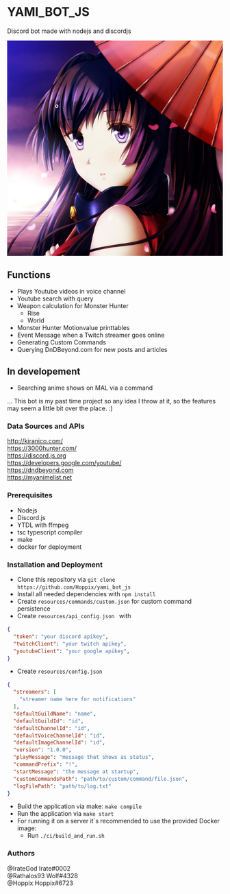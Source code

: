# YAMI_BOT_JS
Discord bot made with nodejs and discordjs

![](yami_image.png)

## Functions
- Plays Youtube videos in voice channel
- Youtube search with query
- Weapon calculation for Monster Hunter
  * Rise
  * World
- Monster Hunter Motionvalue printtables
- Event Message when a Twitch streamer goes online
- Generating Custom Commands
- Querying DnDBeyond.com for new posts and articles

## In developement
- Searching anime shows on MAL via a command


... This bot is my past time project so any idea I throw at it, so the features may seem a little bit over the place. :)

### Data Sources and APIs
http://kiranico.com/ <br/>
https://3000hunter.com/ <br/>
https://discord.js.org <br/>
https://developers.google.com/youtube/  
https://dndbeyond.com  
https://myanimelist.net

### Prerequisites
- Nodejs
- Discord.js
- YTDL with ffmpeg
- tsc typescript compiler
- make
- docker for deployment

### Installation and Deployment
- Clone this repository via ```git clone https://github.com/Hoppix/yami_bot_js ```
- Install all needed dependencies with ````npm install ````
- Create ``resources/commands/custom.json`` for custom command persistence
- Create ``resources/api_config.json `` with
```json
{
  "token": "your discord apikey",
  "twitchClient": "your twitch apikey",
  "youtubeClient": "your google apikey",
} 
```
- Create ``resources/config.json``
```json
{
  "streamers": [
    "streamer name here for notifications"
  ],
  "defaultGuildName": "name",
  "defaultGuildId": "id",
  "defaultChannelId": "id",
  "defaultVoiceChannelId": "id",
  "defaultImageChannelId": "id",
  "version": "1.0.0",
  "playMessage": "message that shows as status",
  "commandPrefix": "!",
  "startMessage": "the message at startup",
  "customCommandsPath": "path/to/custom/command/file.json",
  "logFilePath": "path/to/log.txt"
}
```
- Build the application via make: ```make compile```
- Run the application via ```make start```
- For running it on a server it´s recommended to use the provided Docker image:
  - Run ``./ci/build_and_run.sh``

### Authors
@IrateGod Irate#0002 <br />
@Rathalos93 Wolf#4328 <br />
@Hoppix Hoppix#6723
